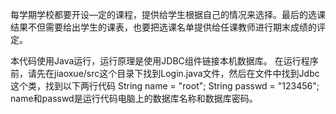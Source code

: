 每学期学校都要开设—定的课程，提供给学生根据自己的情况来选择。最后的选课结果不但需要给出学生的课表，也要把选课名单提供给任课教师进行期末成绩的评定。 

本代码使用Java运行，运行原理是使用JDBC组件链接本机数据库。
在运行程序前，请先在jiaoxue/src这个目录下找到Login.java文件，然后在文件中找到Jdbc这个类，找到以下两行代码
	String name = "root";
	String passwd = "123456";
name和passwd是运行代码电脑上的数据库名称和数据库密码。
